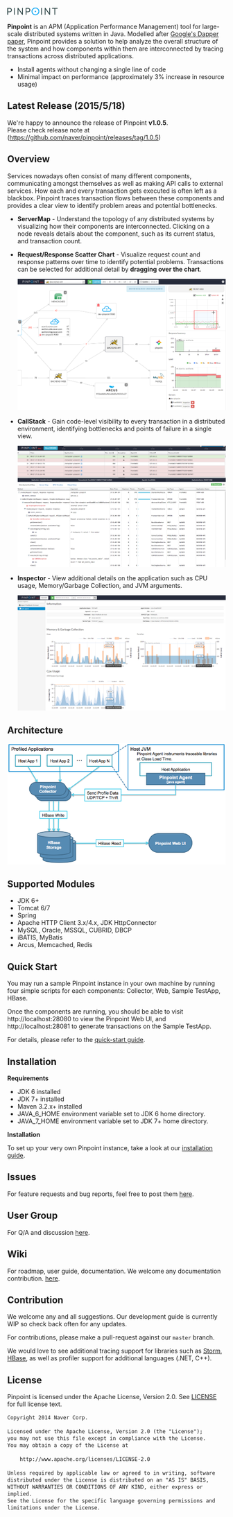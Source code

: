 ![Pinpoint](web/src/main/webapp/images/logo.png)

**Pinpoint** is an APM (Application Performance Management) tool for large-scale distributed systems written in Java. Modelled after [Google's Dapper paper](http://research.google.com/pubs/pub36356.html), Pinpoint provides a solution to help analyze the overall structure of the system and how components within them are interconnected by tracing transactions across distributed applications.

* Install agents without changing a single line of code
* Minimal impact on performance (approximately 3% increase in resource usage)

## Latest Release (2015/5/18)
We're happy to announce the release of Pinpoint **v1.0.5**. <br/>
Please check release note at (https://github.com/naver/pinpoint/releases/tag/1.0.5)

## Overview
Services nowadays often consist of many different components, communicating amongst themselves as well as making API calls to external services. How each and every transaction gets executed is often left as a blackbox. Pinpoint traces transaction flows between these components and provides a clear view to identify problem areas and potential bottlenecks.

* **ServerMap** - Understand the topology of any distributed systems by visualizing how their components are interconnected. Clicking on a node reveals details about the component, such as its current status, and transaction count.
* **Request/Response Scatter Chart** - Visualize request count and response patterns over time to identify potential problems. Transactions can be selected for additional detail by **dragging over the chart**.

  ![Server Map](doc/img/ss_server-map.png)

* **CallStack** - Gain code-level visibility to every transaction in a distributed environment, identifying bottlenecks and points of failure in a single view.

  ![Call Stack](doc/img/ss_call-stack.png)

* **Inspector** - View additional details on the application such as CPU usage, Memory/Garbage Collection, and JVM arguments.

  ![Inspector](doc/img/ss_inspector.png)

## Architecture
![Pinpoint Architecture](doc/img/pinpoint-architecture.png)



## Supported Modules
* JDK 6+
* Tomcat 6/7
* Spring
* Apache HTTP Client 3.x/4.x, JDK HttpConnector
* MySQL, Oracle, MSSQL, CUBRID, DBCP
* iBATIS, MyBatis
* Arcus, Memcached, Redis

## Quick Start
You may run a sample Pinpoint instance in your own machine by running four simple scripts for each components: Collector, Web, Sample TestApp, HBase.

Once the components are running, you should be able to visit http://localhost:28080 to view the Pinpoint Web UI, and http://localhost:28081 to generate transactions on the Sample TestApp.

For details, please refer to the [quick-start guide](quickstart/README.md "Pinpoint quick-start guide").

## Installation
**Requirements**

* JDK 6 installed
* JDK 7+ installed
* Maven 3.2.x+ installed
* JAVA_6_HOME environment variable set to JDK 6 home directory.
* JAVA_7_HOME environment variable set to JDK 7+ home directory.

**Installation**

To set up your very own Pinpoint instance, take a look at our [installation guide](doc/installation.md).

## Issues
For feature requests and bug reports, feel free to post them [here](https://github.com/naver/pinpoint/issues).


## User Group
For Q/A and discussion [here](https://groups.google.com/forum/#!forum/pinpoint_user).


## Wiki
For roadmap, user guide, documentation.
We welcome any documentation contribution.
[here](https://github.com/naver/pinpoint/wiki).


## Contribution
We welcome any and all suggestions. Our development guide is currently WIP so check back often for any updates.

For contributions, please make a pull-request against our `master` branch.

We would love to see additional tracing support for libraries such as [Storm](https://storm.apache.org/), [HBase](http://hbase.apache.org/), as well as profiler support for additional languages (.NET, C++).

## License
Pinpoint is licensed under the Apache License, Version 2.0.
See [LICENSE](LICENSE) for full license text.

```
Copyright 2014 Naver Corp.

Licensed under the Apache License, Version 2.0 (the "License");
you may not use this file except in compliance with the License.
You may obtain a copy of the License at

    http://www.apache.org/licenses/LICENSE-2.0

Unless required by applicable law or agreed to in writing, software
distributed under the License is distributed on an "AS IS" BASIS,
WITHOUT WARRANTIES OR CONDITIONS OF ANY KIND, either express or implied.
See the License for the specific language governing permissions and
limitations under the License.
```
